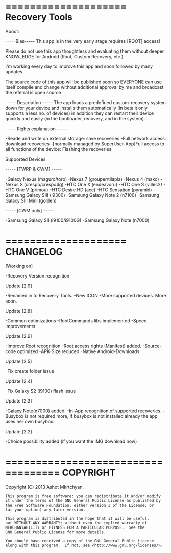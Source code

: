 ====================
Recovery Tools
====================

About:

-----Bias----- 
This app is in the very early stage requires [ROOT] access!

Please do not use this app thoughtless and evaluating them without deeper KNOWLEDGE for Android (Root, Custom Recovery, etc.)

I'm working every day to improve this app and soon followed by many updates.

The source code of this app will be published soon so EVERYONE can use itself compile and change without additional approval by me and broadcast the referral is open source

----- Description -----
The app loads a predefined custom-recovery system down for your device and installs them automatically (in beta it only supports a less no. of devices) in addition they can restart their device quickly and easily (in the bootloader, recovery, and in the system).

----- Rights explanation -----

-Reade and write on external storage: save recoveries
-Full network access: download recoveries
-[normally managed by SuperUser-App]Full access to all functions of the device: Flashing the recoveries

Supported Devices

----- [TWRP & CWM] -----

-Galaxy Nexus (maguro/toro)
-Nexus 7 (grouper/tilapia)
-Nexus 4 (mako)
-Nexus S (crespo/crespo4g)
-HTC One X (endeavoru)
-HTC One S (villec2)
-HTC One V (primou)
-HTC Desire HD (ace)
-HTC Sensation (pyramid)
-Samsung Galaxy SIII (i9300)
-Samsung Galaxy Note 2 (n7100)
-Samsung Galaxy SIII Mini (golden)

----- [CWM only] -----

-Samsung Galaxy SII (i9100/i9100G)
-Samsung Galaxy Note (n7000)


====================
CHANGELOG
====================

[Working on]

-Recovery Version recognition

Update [2.9]

-Renamed in to Recovery Tools.
-New ICON
-More supported devices. More soon.

Update [2.8]

-Common optimizations
-RootCommands libs implemented
-Speed improvements

Update [2.6]

-Improve Root recognition
-Root access rights (Manifest) added.
-Source-code optimized
-APK-Size reduced
-Native Android-Downloads

Update [2.5]

-Fix create folder issue

Update [2.4]

-Fix  Galaxy S2 (i9100) flash issue

Update [2.3]

-Galaxy Note(n7000) added.
-In-App recognition of supported recoveries.
-Busybox is not required more, if busybox is not installed already the app uses her own busybox.

Update [2.2]

-Choice possibility added (if you want the IMG download now)

===================================
COPYRIGHT
===================================

Copyright (C) 2013  Ashot Mkrtchyan.

    This program is free software: you can redistribute it and/or modify
    it under the terms of the GNU General Public License as published by
    the Free Software Foundation, either version 3 of the License, or
    (at your option) any later version.

    This program is distributed in the hope that it will be useful,
    but WITHOUT ANY WARRANTY; without even the implied warranty of
    MERCHANTABILITY or FITNESS FOR A PARTICULAR PURPOSE.  See the
    GNU General Public License for more details.

    You should have received a copy of the GNU General Public License
    along with this program.  If not, see <http://www.gnu.org/licenses/>.
